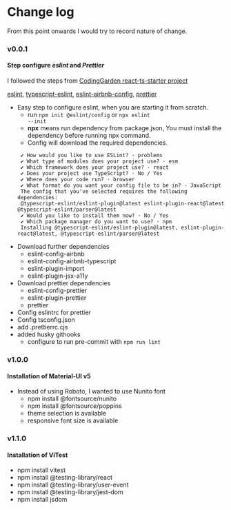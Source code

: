 # Change log

From this point onwards I would try to record nature of change.

### v0.0.1

#### Step configure **_eslint_** and **_Prettier_**

I followed the steps from [CodingGarden react-ts-starter project](https://github.com/CodingGarden/react-ts-starter)

[eslint](https://eslint.org/), [typescript-eslint](https://typescript-eslint.io/),
[eslint-airbnb-config](https://github.com/airbnb/javascript), [prettier](https://prettier.io/)

- Easy step to configure eslint, when you are starting it from scratch.
  - run <code>npm init @eslint/config</code> or <code>npx eslint --init</code>
  - **npx** means run dependency from package.json, You must install the dependency before running npx command.
  - Config will download the required dependencies.
  ```
   ✔ How would you like to use ESLint? · problems
   ✔ What type of modules does your project use? · esm
   ✔ Which framework does your project use? · react
   ✔ Does your project use TypeScript? · No / Yes
   ✔ Where does your code run? · browser
   ✔ What format do you want your config file to be in? · JavaScript
   The config that you've selected requires the following dependencies:
   @typescript-eslint/eslint-plugin@latest eslint-plugin-react@latest @typescript-eslint/parser@latest
   ✔ Would you like to install them now? · No / Yes
   ✔ Which package manager do you want to use? · npm
   Installing @typescript-eslint/eslint-plugin@latest, eslint-plugin-react@latest, @typescript-eslint/parser@latest
  ```
- Download further dependencies
  - eslint-config-airbnb
  - eslint-config-airbnb-typescript
  - eslint-plugin-import
  - eslint-plugin-jsx-a11y
- Download prettier dependencies
  - eslint-config-prettier
  - eslint-plugin-prettier
  - prettier
- Config eslintrc for prettier
- Config tsconfig.json
- add .prettierrc.cjs
- added husky githooks
  - configure to run pre-commit with <code>npm run lint</code>

### v1.0.0

#### Installation of Material-UI v5

- Instead of using Roboto, I wanted to use Nunito font
  - npm install @fontsource/nunito
  - npm install @fontsource/poppins
  - theme selection is available
  - responsive font size is available

### v1.1.0

#### Installation of ViTest

- npm install vitest
- npm install @testing-library/react
- npm install @testing-library/user-event
- npm install @testing-library/jest-dom
- npm install jsdom
